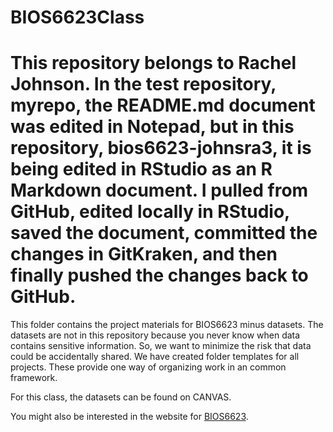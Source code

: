 # BIOS6623Class

# This repository belongs to Rachel Johnson. In the test repository, myrepo, the README.md document was edited in Notepad, but in this repository, bios6623-johnsra3, it is being edited in RStudio as an R Markdown document. I pulled from GitHub, edited locally in RStudio, saved the document, committed the changes in GitKraken, and then finally pushed the changes back to GitHub. 


This folder contains the project materials for BIOS6623 minus datasets.  The datasets are not in this repository because you never know when data contains sensitive information. So, we want to minimize the risk that data could be accidentally shared. We have created folder templates for all projects. These provide one way of organizing work in an common framework.

For this class, the datasets can be found on CANVAS.

You might also be interested in the website for [BIOS6623](https://bios6623-ucd.github.oi).

